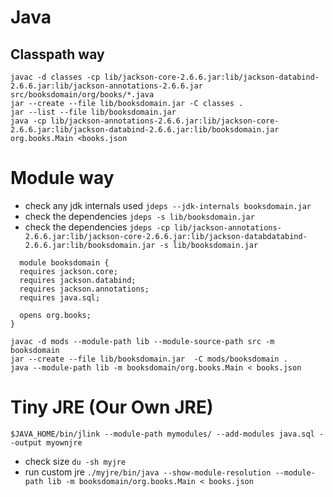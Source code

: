 
# Java

## Classpath way
```
javac -d classes -cp lib/jackson-core-2.6.6.jar:lib/jackson-databind-2.6.6.jar:lib/jackson-annotations-2.6.6.jar src/booksdomain/org/books/*.java
jar --create --file lib/booksdomain.jar -C classes .
jar --list --file lib/booksdomain.jar
java -cp lib/jackson-annotations-2.6.6.jar:lib/jackson-core-2.6.6.jar:lib/jackson-databind-2.6.6.jar:lib/booksdomain.jar org.books.Main <books.json
```

# Module way

* check any jdk internals used ```jdeps --jdk-internals booksdomain.jar```
* check the dependencies ```jdeps -s lib/booksdomain.jar```
* check the dependencies ```jdeps -cp lib/jackson-annotations-2.6.6.jar:lib/jackson-core-2.6.6.jar:lib/jackson-databdatabind-2.6.6.jar:lib/booksdomain.jar -s lib/booksdomain.jar```

```
  module booksdomain {
  requires jackson.core;
  requires jackson.databind;
  requires jackson.annotations;
  requires java.sql;

  opens org.books;
}
```

```
javac -d mods --module-path lib --module-source-path src -m booksdomain
jar --create --file lib/booksdomain.jar  -C mods/booksdomain .
java --module-path lib -m booksdomain/org.books.Main < books.json
```
# Tiny JRE (Our Own JRE)

```$JAVA_HOME/bin/jlink --module-path mymodules/ --add-modules java.sql --output myownjre```

* check size ```du -sh myjre```
* run custom jre ```./myjre/bin/java --show-module-resolution --module-path lib -m booksdomain/org.books.Main < books.json```

